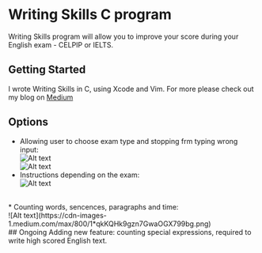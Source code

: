 # Writing Skills C program

Writing Skills program will allow you to improve your score during your English exam - CELPIP or IELTS.

## Getting Started

I wrote Writing Skills in C, using Xcode and Vim.
For more please check out my blog on [Medium](https://medium.com/@aleksandrakorolczuk/writing-skills-simple-c-program-92d73cf0ffd6) 

## Options
* Allowing user to choose exam type and stopping frm typing wrong input: <br />
![Alt text](https://cdn-images-1.medium.com/max/800/1*lmMxZ6XcErPeCzteSCNh2Q.png)  <br />
![Alt text](https://cdn-images-1.medium.com/max/800/1*Y1CXEufQjjvnx0gFP8nBHA.png)  <br />
* Instructions depending on the exam: <br />
![Alt text](https://cdn-images-1.medium.com/max/800/1*pnXe3_SlzGgM-5F99Qi33g.png) <br />
<br />
* Counting words, sencences, paragraphs and time: <br />
![Alt text](https://cdn-images-1.medium.com/max/800/1*qkKQHk9gzn7GwaOGX799bg.png) <br />
## Ongoing 
Adding new feature: counting special expressions, required to write high scored English text. 
